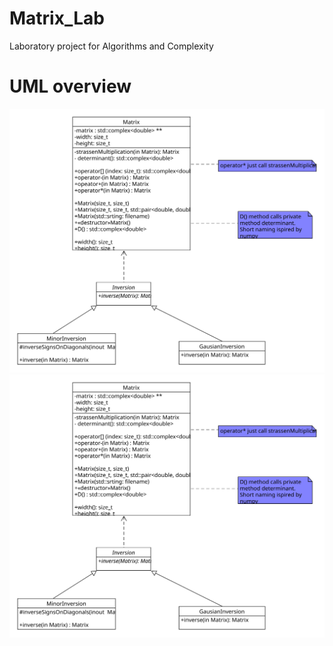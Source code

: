 # Matrix_Lab
Laboratory project for Algorithms and Complexity
# UML overview
![Some text](./classes.svg)
<img src="./classes.svg">
